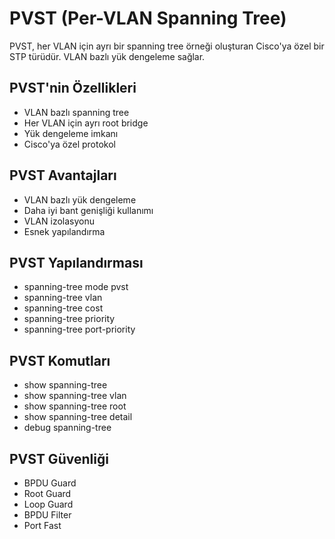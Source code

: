 # PVST (Per-VLAN Spanning Tree)

PVST, her VLAN için ayrı bir spanning tree örneği oluşturan Cisco'ya özel bir STP türüdür. VLAN bazlı yük dengeleme sağlar.

## PVST'nin Özellikleri
- VLAN bazlı spanning tree
- Her VLAN için ayrı root bridge
- Yük dengeleme imkanı
- Cisco'ya özel protokol

## PVST Avantajları
- VLAN bazlı yük dengeleme
- Daha iyi bant genişliği kullanımı
- VLAN izolasyonu
- Esnek yapılandırma

## PVST Yapılandırması
- spanning-tree mode pvst
- spanning-tree vlan
- spanning-tree cost
- spanning-tree priority
- spanning-tree port-priority

## PVST Komutları
- show spanning-tree
- show spanning-tree vlan
- show spanning-tree root
- show spanning-tree detail
- debug spanning-tree

## PVST Güvenliği
- BPDU Guard
- Root Guard
- Loop Guard
- BPDU Filter
- Port Fast 